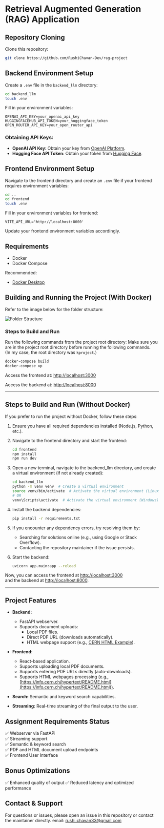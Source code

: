 # Retrieval Augmented Generation (RAG) Application

## Repository Cloning

Clone this repository:

```bash
git clone https://github.com/RushiChavan-Dev/rag-project
```

## Backend Environment Setup

Create a `.env` file in the `backend_llm` directory:

```bash
cd backend_llm
touch .env
```

Fill in your environment variables:

```env
OPENAI_API_KEY=your_openai_api_key
HUGGINGFACEHUB_API_TOKEN=your_huggingface_token
OPEN_ROUTER_API_KEY=your_open_router_api
```

### Obtaining API Keys:

- **OpenAI API Key**: Obtain your key from [OpenAI Platform](https://platform.openai.com/api-keys).
- **Hugging Face API Token**: Obtain your token from [Hugging Face](https://huggingface.co/settings/tokens).

## Frontend Environment Setup

Navigate to the frontend directory and create an `.env` file if your frontend requires environment variables:

```bash
cd ..
cd frontend
touch .env
```

Fill in your environment variables for frontend:

```env
VITE_API_URL='http://localhost:8000'
```

Update your frontend environment variables accordingly.

## Requirements

- Docker
- Docker Compose

Recommended:

- [Docker Desktop](https://www.docker.com/products/docker-desktop/)

## Building and Running the Project (With Docker)

Refer to the image below for the folder structure:

![Folder Structure](https://github.com/user-attachments/assets/53d2c9e7-0bf7-4351-85cf-be883b250596)

### Steps to Build and Run

Run the following commands from the project root directory:
Make sure you are in the project root directory before running the following commands.  
(In my case, the root directory was `kproject`.)

```bash
docker-compose build
docker-compose up
```

Access the frontend at: [http://localhost:3000](http://localhost:3000)

Access the backend at: [http://localhost:8000](http://localhost:8000)

---

## Steps to Build and Run (Without Docker)

If you prefer to run the project without Docker, follow these steps:

1. Ensure you have all required dependencies installed (Node.js, Python, etc.).

2. Navigate to the frontend directory and start the frontend:

   ```bash
   cd frontend
   npm install
   npm run dev
   ```

3. Open a new terminal, navigate to the backend_llm directory, and create a virtual environment (if not already created):

   ```bash
   cd backend_llm
   python -m venv venv  # Create a virtual environment
   source venv/bin/activate  # Activate the virtual environment (Linux/macOS)
   # OR
   venv\Scripts\activate  # Activate the virtual environment (Windows)
   ```

4. Install the backend dependencies:

   ```bash
   pip install -r requirements.txt
   ```

5. If you encounter any dependency errors, try resolving them by:

   - Searching for solutions online (e.g., using Google or Stack Overflow).
   - Contacting the repository maintainer if the issue persists.

6. Start the backend:

   ```bash
   uvicorn app.main:app --reload
   ```

Now, you can access the frontend at [http://localhost:3000](http://localhost:3000)  
and the backend at [http://localhost:8000](http://localhost:8000).

---

## Project Features

- **Backend:**

  - FastAPI webserver.
  - Supports document uploads:
    - Local PDF files.
    - Direct PDF URL (downloads automatically).
    - HTML webpage support (e.g., [CERN HTML Example](https://info.cern.ch/hypertext/README.html)).

- **Frontend:**

  - React-based application.
  - Supports uploading local PDF documents.
  - Supports entering PDF URLs directly (auto-downloads).
  - Supports HTML webpages processing (e.g., [https://info.cern.ch/hypertext/README.html](https://info.cern.ch/hypertext/README.html)).

- **Search:** Semantic and keyword search capabilities.
- **Streaming:** Real-time streaming of the final output to the user.

## Assignment Requirements Status

✅ Webserver via FastAPI  
✅ Streaming support  
✅ Semantic & keyword search  
✅ PDF and HTML document upload endpoints  
✅ Frontend User Interface

## Bonus Optimizations

✅ Enhanced quality of output
✅ Reduced latency and optimized performance

## Contact & Support

For questions or issues, please open an issue in this repository or contact the maintainer directly.
email: rushi.chavan33@gmail.com
